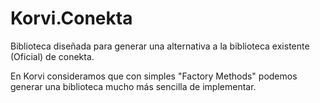 # Korvi.Conekta

Biblioteca diseñada para generar una alternativa a la biblioteca existente (Oficial) de conekta. 

En Korvi consideramos que con simples "Factory Methods" podemos generar una biblioteca mucho más sencilla de implementar. 
